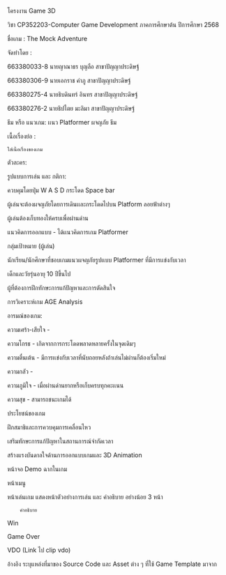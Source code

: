 โครงงาน Game 3D

วิชา CP352203-Computer Game Development   ภาคการศึกษาต้น ปีการศึกษา 2568

ชื่อเกม : The Mock Adventure

จัดทำโดย : 

663380033-8  นายญาณาธร บุญลือ   สาขาปัญญาประดิษฐ์

663380306-9  นายเอกราช คำภู         สาขาปัญญาประดิษฐ์

663380275-4  นายธิบดินทร์ อินทร     สาขาปัญญาประดิษฐ์

663380276-2  นายธิปไตย มะลิมา      สาขาปัญญาประดิษฐ์


ธีม หรือ แนวเกม:  เเนว Platformer ผจญภัย ธีม




เนื้อเรื่องย่อ :  

	ใส่เนื้อเรื่องของเกม
ตัวละคร:

รูปแบบการเล่น และ กติกา:

ควบคุมโดยปุ่ม W A S D กระโดด Space bar

ผู้เล่นจะต้องผจญภัยโดยการเดินเเละกระโดดไปบน Platform ลอยฟ้าต่างๆ

ผู้เล่นต้องเก็บทองให้ครบเพื่อผ่านด่าน


แนวคิดการออกแบบ - ได้เเนวคิดการเกม Platformer 

กลุ่มเป้าหมาย (ผู้เล่น)

นักเรียน/นักศึกษาที่ชอบเกมแนวผจญภัยรูปเเบบ Platformer ที่มีการเเข่งกับเวลา 


เด็กและวัยรุ่นอายุ 10 ปีขึ้นไป


ผู้ที่ต้องการฝึกทักษะการแก้ปัญหาและการตัดสินใจ

การวิเคราะห์เกม AGE Analysis

อารมณ์ของเกม:

ความเศร้า-เสียใจ -

ความโกรธ - เกิดจากการกระโดดพลาดหลายครั้งในจุดเดิมๆ

ความตื่นเต้น - มีการเเข่งกับเวลาที่นับถอยหลังถ้าเล่นไม่ผ่านก็ต้องเริ่มใหม่

ความกลัว - 

ความภูมิใจ - เมื่อผ่านด่านยากหรือเก็บครบทุกคะเเนน

ความสุข  - สามารถชนะเกมได้



ประโยชน์ของเกม

ฝึกสมาธิและการควบคุมการเคลื่อนไหว


เสริมทักษะการแก้ปัญหาในสถานการณ์จำกัดเวลา


สร้างแรงบันดาลใจด้านการออกแบบเกมและ 3D Animation

หน้าจอ Demo ฉากในเกม

หน้าเมนู

หน้าเล่นเกม
แสดงหน้าตัวอย่างการเล่น และ คำอธิบาย อย่างน้อย 3 หน้า

		คำอธิบาย 
		
Win

Game Over

VDO  (Link ไป clip vdo)

อ้างอิง
	ระบุแหล่งที่มาของ Source Code และ Asset ต่าง ๆ ที่ใช้
Game Template มาจาก 








